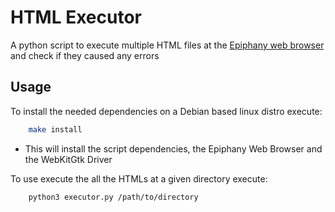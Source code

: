 # HTML Executor
A python script to execute multiple HTML files at the [Epiphany web browser](https://github.com/GNOME/epiphany) and check if they caused any errors

## Usage
To install the needed dependencies on a Debian based linux distro execute:

```bash
    make install
``` 
* This will install the script dependencies, the Epiphany Web Browser and the WebKitGtk Driver

To use execute the all the HTMLs at a given directory execute:

```bash
    python3 executor.py /path/to/directory
```
